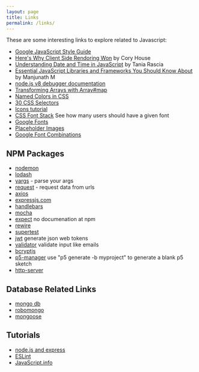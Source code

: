 ```yaml
---
layout: page
title: Links
permalink: /links/
---
```

These are some interesting links to explore related to Javascript:
* [Google JavaScript Style Guide](https://google.github.io/styleguide/jsguide.html)
* [Here's Why Client Side Rendoring Won](https://medium.freecodecamp.org/heres-why-client-side-rendering-won-46a349fadb52) by Cory House
* [Understanding Date and Time in JavaScript](https://www.digitalocean.com/community/tutorials/understanding-date-and-time-in-javascript) by Tania Rascia
* [Essential JavaScript Libraries and Frameworks You Should Know About](https://code.tutsplus.com/articles/essential-javascript-libraries-and-frameworks-you-should-know-about--cms-29540) by Manjunath M
* [node.js v8 debugger documentation](https://nodejs.org/api/debugger.html)
* [Transforming Arrays with Array#map](http://adripofjavascript.com/blog/drips/transforming-arrays-with-array-map.html)
* [Named Colors in CSS](http://colours.neilorangepeel.com)
* [30 CSS Selectors](https://code.tutsplus.com/tutorials/the-30-css-selectors-you-must-memorize--net-16048)
* [Icons tutorial](https://www.w3schools.com/icons/)
* [CSS Font Stack](https://www.cssfontstack.com) See how many users should have a given font
* [Google Fonts](https://fonts.google.com)
* [Placeholder Images](https://picsum.photos/)
* [Google Font Combinations](http://fontpair.co/)

## NPM Packages
* [nodemon](https://www.npmjs.com/package/nodemon)
* [lodash](https://www.npmjs.com/package/lodash)
* [yargs](https://www.npmjs.com/package/yargs) - parse your args
* [request](https://www.npmjs.com/package/request) - request data from urls
* [axios](https://www.npmjs.com/package/axios)
* [expressjs.com](http://expressjs.com)
* [handlebars](https://www.npmjs.com/package/handlebars)
* [mocha](https://www.npmjs.com/package/mocha)
* [expect](https://github.com/mjackson/expect) no documenation at npm
* [rewire](https://www.npmjs.com/package/rewire)
* [supertest](https://www.npmjs.com/package/supertest)
* [jwt](https://jwt.io) generate json web tokens
* [validator](https://www.npmjs.com/package/validator) validate input like emails
* [bcryptjs](https://www.npmjs.com/package/bcryptjs)
* [p5-manager](https://www.npmjs.com/package/p5-manager) use "p5 generate -b myproject" to generate a blank p5 sketch
* [http-server](https://www.npmjs.com/package/http-server)

## Database Related Links
* [mongo db](https://www.mongodb.com)
* [robomongo](https://robomongo.org/)
* [mongoose](http://mongoosejs.com)

## Tutorials
* [node.js and express](https://www.udemy.com/the-complete-nodejs-developer-course-2)
* [ESLint](https://mead.io/eslint/?utm_source=udemy&utm_campaign=eslint)
* [JavaScript.info](https://javascript.info/)
